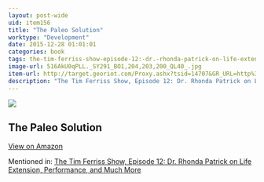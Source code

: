 ```yaml
---
layout: post-wide
uid: item156
title: "The Paleo Solution"
worktype: "Development"
date: 2015-12-28 01:01:01
categories: book
tags: the-tim-ferriss-show-episode-12:-dr.-rhonda-patrick-on-life-extension-performance-and-much-more
image-url: 516AkU0qPLL._SY291_BO1,204,203,200_QL40_.jpg
item-url: http://target.georiot.com/Proxy.ashx?tsid=14707&GR_URL=http%3A%2F%2Fwww.amazon.com%2FPaleo-Solution-Original-Human-Diet%2Fdp%2F0982565844%2F
description: "The Tim Ferriss Show, Episode 12: Dr. Rhonda Patrick on Life Extension, Performance, and Much More"
---
```

<a href="http://target.georiot.com/Proxy.ashx?tsid=14707&GR_URL=http%3A%2F%2Fwww.amazon.com%2FPaleo-Solution-Original-Human-Diet%2Fdp%2F0982565844%2F" target="blank"><img src="../../../../img/thumbs/516AkU0qPLL._SY291_BO1,204,203,200_QL40_.jpg" class="prod-img"></a>
<h2>The Paleo Solution</h2>
<p><a class="btn btn-primary" href="http://target.georiot.com/Proxy.ashx?tsid=14707&GR_URL=http%3A%2F%2Fwww.amazon.com%2FPaleo-Solution-Original-Human-Diet%2Fdp%2F0982565844%2F" target="blank">View on Amazon</a><p>
<p>Mentioned in: <a href="http://fourhourworkweek.com/2014/06/10/the-tim-ferriss-show-rhonda-patrick-life-extension/" target="blank">The Tim Ferriss Show, Episode 12: Dr. Rhonda Patrick on Life Extension, Performance, and Much More</a></p>
